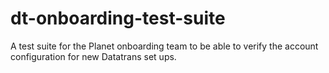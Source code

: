 # dt-onboarding-test-suite
A test suite for the Planet onboarding team to be able to verify the account configuration for new Datatrans set ups. 
